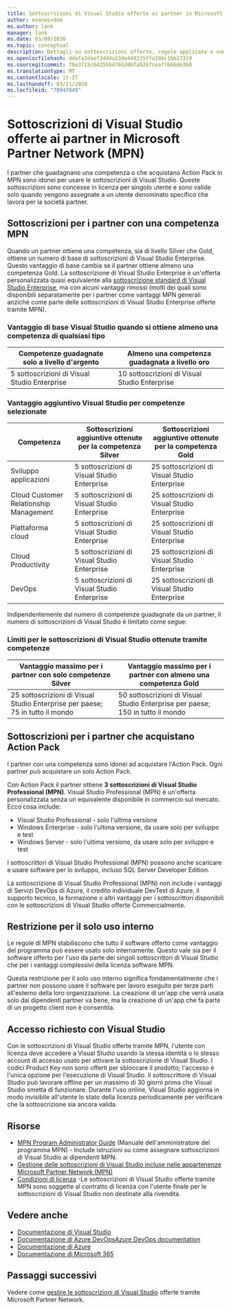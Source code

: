 ```yaml
---
title: Sottoscrizioni di Visual Studio offerte ai partner in Microsoft Partner Network (MPN)
author: evanwindom
ms.author: lank
manager: lank
ms.date: 03/09/2020
ms.topic: conceptual
description: Dettagli su sottoscrizioni offerte, regole applicate e numero di sottoscrizioni disponibili in MPN.
ms.openlocfilehash: ddafa2daef34d4a23de448235ffa186c1bb27319
ms.sourcegitcommit: f8e3715c64255b476520bfa9267ceaf766bde3b0
ms.translationtype: MT
ms.contentlocale: it-IT
ms.lasthandoff: 03/21/2020
ms.locfileid: "78947049"
---
```

# <a name="visual-studio-subscriptions-offered-to-partners-in-the-microsoft-partner-network-mpn"></a>Sottoscrizioni di Visual Studio offerte ai partner in Microsoft Partner Network (MPN)

I partner che guadagnano una competenza o che acquistano Action Pack in MPN sono idonei per usare le sottoscrizioni di Visual Studio. Queste sottoscrizioni sono concesse in licenza per singolo utente e sono valide solo quando vengono assegnate a un utente denominato specifico che lavora per la società partner.

## <a name="subscriptions-for-partners-with-an-mpn-competency"></a>Sottoscrizioni per i partner con una competenza MPN

Quando un partner ottiene una competenza, sia di livello Silver che Gold, ottiene un numero di base di sottoscrizioni di Visual Studio Enterprise. Questo vantaggio di base cambia se il partner ottiene almeno una competenza Gold. La sottoscrizione di Visual Studio Enterprise è un'offerta personalizzata quasi equivalente alla [sottoscrizione standard di Visual Studio Enterprise](https://visualstudio.microsoft.com/vs/pricing/), ma con alcuni vantaggi rimossi (molti dei quali sono disponibili separatamente per i partner come vantaggi MPN generali anziché come parte delle sottoscrizioni di Visual Studio Enterprise offerte tramite MPN).

### <a name="core-visual-studio-benefit-for-earning-at-least-one-competency-of-any-kind"></a>Vantaggio di base Visual Studio quando si ottiene almeno una competenza di qualsiasi tipo

| Competenze guadagnate solo a livello d'argento               | Almeno una competenza guadagnata a livello oro   |
|------------------------------------------------------------|----------------------------------------------------|
| 5 sottoscrizioni di Visual Studio Enterprise                   | 10 sottoscrizioni di Visual Studio Enterprise          |

### <a name="additional-visual-studio-benefit-for-select-competencies"></a>Vantaggio aggiuntivo Visual Studio per competenze selezionate

| Competenza                                  | Sottoscrizioni aggiuntive ottenute per la competenza **Silver** | Sottoscrizioni aggiuntive ottenute per la competenza **Gold** |
|---------------------------------------------|-----------------------------------------------------------|---------------------------------------------------------|
| Sviluppo applicazioni                     | 5 sottoscrizioni di Visual Studio Enterprise                  | 25 sottoscrizioni di Visual Studio Enterprise               |
| Cloud Customer Relationship Management      | 5 sottoscrizioni di Visual Studio Enterprise                  | 25 sottoscrizioni di Visual Studio Enterprise               |
| Piattaforma cloud                              | 5 sottoscrizioni di Visual Studio Enterprise                  | 25 sottoscrizioni di Visual Studio Enterprise               |
| Cloud Productivity                          | 5 sottoscrizioni di Visual Studio Enterprise                  | 25 sottoscrizioni di Visual Studio Enterprise               |
| DevOps                                      | 5 sottoscrizioni di Visual Studio Enterprise                  | 25 sottoscrizioni di Visual Studio Enterprise                |

Indipendentemente dal numero di competenze guadagnate da un partner, il numero di sottoscrizioni di Visual Studio è limitato come segue:

### <a name="limits-for-visual-studio-subscriptions-earned-through-competencies"></a>Limiti per le sottoscrizioni di Visual Studio ottenute tramite competenze

| Vantaggio massimo per i partner con solo competenze Silver                   | Vantaggio massimo per i partner con almeno una competenza Gold               |
|------------------------------------------------------------------------------|------------------------------------------------------------------------------|
| 25 sottoscrizioni di Visual Studio Enterprise per paese; 75 in tutto il mondo          | 50 sottoscrizioni di Visual Studio Enterprise per paese; 150 in tutto il mondo         |

## <a name="subscriptions-for-partners-purchasing-the-action-pack"></a>Sottoscrizioni per i partner che acquistano Action Pack

I partner con una competenza sono idonei ad acquistare l'Action Pack. Ogni partner può acquistare un solo Action Pack.

Con Action Pack il partner ottiene **3 sottoscrizioni di Visual Studio Professional (MPN)**. Visual Studio Professional (MPN) è un'offerta personalizzata senza un equivalente disponibile in commercio sul mercato. Ecco cosa include:

- Visual Studio Professional - solo l'ultima versione
- Windows Enterprise - solo l'ultima versione, da usare solo per sviluppo e test
- Windows Server - solo l'ultima versione, da usare solo per sviluppo e test

I sottoscrittori di Visual Studio Professional (MPN) possono anche scaricare e usare software per lo sviluppo, incluso SQL Server Developer Edition.

La sottoscrizione di Visual Studio Professional (MPN) non include i vantaggi di Servizi DevOps di Azure, il credito individuale DevTest di Azure, il supporto tecnico, la formazione o altri vantaggi per i sottoscrittori disponibili con le sottoscrizioni di Visual Studio offerte Commercialmente.

## <a name="internal-use-only-restriction"></a>Restrizione per il solo uso interno

Le regole di MPN stabiliscono che tutto il software offerto come vantaggio del programma può essere usato solo internamente. Questo vale sia per il software offerto per l'uso da parte dei singoli sottoscrittori di Visual Studio che per i vantaggi complessivi della licenza software MPN.

Questa restrizione per il solo uso interno significa fondamentalmente che i partner non possono usare il software per lavoro eseguito per terze parti all'esterno della loro organizzazione. La creazione di un'app che verrà usata solo dai dipendenti partner va bene, ma la creazione di un'app che fa parte di un progetto client non è consentita.

## <a name="sign-in-required-with-visual-studio"></a>Accesso richiesto con Visual Studio

Con le sottoscrizioni di Visual Studio offerte tramite MPN, l'utente con licenza deve accedere a Visual Studio usando la stessa identità o lo stesso account di accesso usato per attivare la sottoscrizione di Visual Studio. I codici Product Key non sono offerti per sbloccare il prodotto; l'accesso è l'unica opzione per l'esecuzione di Visual Studio. Il sottoscrittore di Visual Studio può lavorare offline per un massimo di 30 giorni prima che Visual Studio smetta di funzionare. Durante l'uso online, Visual Studio aggiorna in modo invisibile all'utente lo stato della licenza periodicamente per verificare che la sottoscrizione sia ancora valida.

## <a name="resources"></a>Risorse

- [MPN Program Administrator Guide](https://assets.microsoft.com/en-us/Program-Administrator-Guide-to-Software-and-Online-Services-Benefits_1.pdf) (Manuale dell'amministratore del programma MPN) - Include istruzioni su come assegnare sottoscrizioni di Visual Studio ai dipendenti MPN.
- [Gestione delle sottoscrizioni di Visual Studio incluse nelle appartenenze Microsoft Partner Network (MPN)](manage-mpn-subscriptions.md)
- [Condizioni di licenza](https://www.microsoft.com/useterms/) -Le sottoscrizioni di Visual Studio offerte tramite MPN sono soggette al contratto di licenza con l'utente finale per le sottoscrizioni di Visual Studio non destinate alla rivendita.


## <a name="see-also"></a>Vedere anche
- [Documentazione di Visual Studio](https://docs.microsoft.com/visualstudio/)
- [Documentazione di Azure DevOpsAzure DevOps documentation](https://docs.microsoft.com/azure/devops/)
- [Documentazione di Azure](https://docs.microsoft.com/azure/)
- [Documentazione di Microsoft 365](https://docs.microsoft.com/microsoft-365/)

## <a name="next-steps"></a>Passaggi successivi

Vedere come [gestire le sottoscrizioni di Visual Studio](manage-mpn-subscriptions.md) offerte tramite Microsoft Partner Network.
